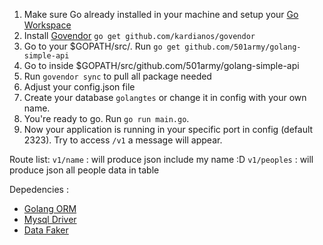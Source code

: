 1. Make sure Go already installed in your machine and setup your [Go Workspace](https://golang.org/doc/code.html#Workspaces)
2. Install [Govendor](https://github.com/kardianos/govendor) `go get github.com/kardianos/govendor`
3. Go to your $GOPATH/src/. Run `go get github.com/501army/golang-simple-api`
4. Go to inside $GOPATH/src/github.com/501army/golang-simple-api
5. Run `govendor sync` to pull all package needed
6. Adjust your config.json file
7. Create your database `golangtes` or change it in config with your own name.
8. You're ready to go. Run `go run main.go`.
9. Now your application is running in your specific port in config (default 2323). Try to access `/v1` a message will appear.

Route list:
`v1/name` : will produce json include my name :D
`v1/peoples` : will produce json all people data in table

Depedencies :
- [Golang ORM](https://github.com/jinzhu/gorm)
- [Mysql Driver](https://github.com/go-sql-driver/mysql)
- [Data Faker](https://github.com/bxcodec/faker)
